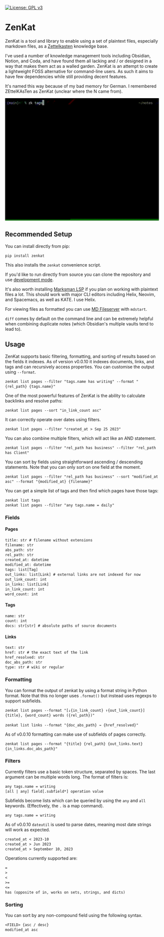 [![License: GPL v3](https://img.shields.io/badge/License-GPLv3-blue.svg)](https://www.gnu.org/licenses/gpl-3.0)

# ZenKat

ZenKat is a tool and library to enable using a set of plaintext files, especially markdown files, as a [Zettelkasten](https://en.wikipedia.org/wiki/Zettelkasten) knowledge base.

I've used a number of knowledge management tools including Obsidian, Notion, and Coda, and have found them all lacking and / or designed in a way that makes them act as a walled garden. ZenKat is an attempt to create a lightweight FOSS alternative for command-line users. As such it aims to have few dependencies while still providing decent features.

It's named this way because of my bad memory for German. I remembered ZEttelKAsTen as ZenKat (unclear where the N came from).

![](images/zk-0-0-9-demo.gif)

## Recommended Setup

You can install directly from pip:

```
pip install zenkat
```

This also installs the `zenkat` convenience script.

If you'd like to run directly from source you can clone the repository and use [development mode](https://setuptools.pypa.io/en/latest/userguide/development_mode.html).

It's also worth installing [Marksman LSP](https://github.com/artempyanykh/marksman) if you plan on working with plaintext files a lot. This should work with major CLI editors including Helix, Neovim, and Spacemacs, as well as KATE. I use Helix.

For viewing files as formatted you can use [MD Fileserver]( https://github.com/commenthol/md-fileserver ) with `mdstart`.

`diff` comes by default on the command line and can be extremely helpful when combining duplicate notes (which Obsidian's multiple vaults tend to lead to).

## Usage

ZenKat supports basic filtering, formatting, and sorting of results based on the fields it indexes. As of version v0.0.10 it indexes documents, links, and tags and can recursively access properties. You can customise the output using `--format`.

```
zenkat list pages --filter "tags.name has writing" --format "{rel_path} {tags.name}"
```

One of the most powerful features of ZenKat is the ability to calculate backlinks and resolve paths:
```
zenkat list pages --sort "in_link_count asc"
```

It can correctly operate over dates using filters.

```
zenkat list pages --filter "created_at > Sep 25 2023"
```

You can also combine multiple filters, which will act like an AND statement.

```
zenkat list pages --filter "rel_path has business" --filter "rel_path has Client"
```

You can sort by fields using straightforward ascending / descending statements. Note that you can only sort on one field at the moment.

```
zenkat list pages --filter "rel_path has business" --sort "modified_at asc" --format "{modified_at} {filename}"
```

You can get a simple list of tags and then find which pages have those tags:

```
zenkat list tags
zenkat list pages --filter "any tags.name = daily"
```

### Fields

#### Pages
```
title: str # filename without extensions
filename: str
abs_path: str
rel_path: str
created_at: datetime
modified_at: datetime
tags: list[Tag]
out_links: list[Link] # external links are not indexed for now
out_link_count: int
in_links: list[Link]
in_link_count: int
word_count: int
```

#### Tags

```
name: str
count: int
docs: str[str] # absolute paths of source documents
```

#### Links

```
text: str
href: str # the exact text of the link
href_resolved: str
doc_abs_path: str
type: str # wiki or regular
```

### Formatting

You can format the output of zenkat by using a format string in Python format. Note that this no longer uses `.format()` but instead uses regexps to support subfields.

```
zenkat list pages --format "[↓{in_link_count} ↑{out_link_count}] {title}, {word_count} words ({rel_path})"

zenkat list links --format "{doc_abs_path} → {href_resolved}"
```

As of v0.0.10 formatting can make use of subfields of pages correctly.

```
zenkat list pages --format "{title} {rel_path} {out_links.text} {in_links.doc_abs_path}"
```

### Filters

Currently filters use a basic token structure, separated by spaces. The last argument can be multiple words long. The format of filters is:

```
any tags.name = writing
[all | any] field[.subfield*] operation value
```

Subfields become lists which can be queried by using the `any` and `all` keywords. (Effectively, the `.` is a map command).

```
any tags.name = writing
```

As of v0.0.10 `dateutil` is used to parse dates, meaning most date strings will work as expected.

```
created_at < 2023-10
created_at > Jun 2023
created_at > September 10, 2023
```

Operations currently supported are:

```
=
>
<
>=
<=
has (opposite of in, works on sets, strings, and dicts)
```

### Sorting

You can sort by any non-compound field using the following syntax.

```
<FIELD> {asc / desc}
modified_at asc
```